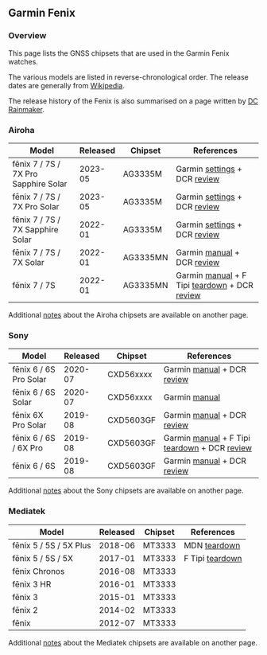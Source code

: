 ## Garmin Fenix

### Overview

This page lists the GNSS chipsets that are used in the Garmin Fenix watches.

The various models are listed in reverse-chronological order. The release dates are generally from [Wikipedia](https://en.wikipedia.org/wiki/Garmin_Fenix#Models).

The release history of the Fenix is also summarised on a page written by [DC Rainmaker](https://www.dcrainmaker.com/2023/12/garmin-fenix7-epix-release-history-explained.html).



### Airoha

| Model                       | Released   | Chipset | References |
| --------------------------- | ---------- | ---------- | ---------- |
| fēnix 7 / 7S / 7X Pro Sapphire Solar | 2023-05 | AG3335M | Garmin [settings](https://support.garmin.com/en-GB/?faq=J1fLrNa12T7hUAdWHyIXk8) + DCR [review](https://www.dcrainmaker.com/2023/05/garmin-fenix-7-pro-in-depth-review-flashlight-and-multiband-for-everyone.html) |
| fēnix 7 / 7S / 7X Pro Solar | 2023-05 | AG3335M | Garmin [settings](https://support.garmin.com/en-GB/?faq=J1fLrNa12T7hUAdWHyIXk8) + DCR [review](https://www.dcrainmaker.com/2023/05/garmin-fenix-7-pro-in-depth-review-flashlight-and-multiband-for-everyone.html) |
| fēnix 7 / 7S / 7X Sapphire Solar | 2022-01 | AG3335M | Garmin [settings](https://support.garmin.com/en-GB/?faq=J1fLrNa12T7hUAdWHyIXk8) + DCR [review](https://www.dcrainmaker.com/2022/01/garmin-fenix7-7s-7x-in-depth-review.html) |
| fēnix 7 / 7S / 7X Solar | 2022-01 | AG3335MN | Garmin [manual](https://www8.garmin.com/manuals/webhelp/GUID-C001C335-A8EC-4A41-AB0E-BAC434259F92/EN-US/GUID-9AC5D40D-5CCE-4D21-B8C2-10A04B25E152.html) + DCR [review](https://www.dcrainmaker.com/2022/01/garmin-fenix7-7s-7x-in-depth-review.html) |
| fēnix 7 / 7S | 2022-01 | AG3335MN | Garmin [manual](https://www8.garmin.com/manuals/webhelp/GUID-C001C335-A8EC-4A41-AB0E-BAC434259F92/EN-US/GUID-9AC5D40D-5CCE-4D21-B8C2-10A04B25E152.html) + F Tipi [teardown](http://www.f-blog.info/garmin-fenix-7x-solar-teardown-non-destructive/) + DCR [review](https://www.dcrainmaker.com/2022/01/garmin-fenix7-7s-7x-in-depth-review.html) |

Additional [notes](../../../chipsets/airoha/devices.md) about the Airoha chipsets are available on another page.



### Sony

| Model                  | Released | Chipset   | References                                                   |
| ---------------------- | -------- | --------- | ------------------------------------------------------------ |
| fēnix 6 / 6S Pro Solar | 2020-07  | CXD56xxxx | Garmin [manual](https://www8.garmin.com/manuals/webhelp/fenix66s6xpro/EN-US/GUID-31C5EBD6-A5E6-46FA-9EDE-43DBA4872546.html) + DCR [review](https://www.dcrainmaker.com/2020/07/garmin-fenix-6-6s-pro-solar-review-whats-new-different.html) |
| fēnix 6 / 6S Solar     | 2020-07  | CXD56xxxx | Garmin [manual](https://www8.garmin.com/manuals/webhelp/fenix6-6ssport/EN-US/GUID-31C5EBD6-A5E6-46FA-9EDE-43DBA4872546.html) |
| fēnix 6X Pro Solar     | 2019-08  | CXD5603GF | Garmin [manual](https://www8.garmin.com/manuals/webhelp/fenix66s6xpro/EN-US/GUID-31C5EBD6-A5E6-46FA-9EDE-43DBA4872546.html) + DCR [review](https://www.dcrainmaker.com/2019/08/garmin-fenix6-pro-solar-series-review.html) |
| fēnix 6 / 6S / 6X Pro  | 2019-08  | CXD5603GF | Garmin [manual](https://www8.garmin.com/manuals/webhelp/fenix66s6xpro/EN-US/GUID-31C5EBD6-A5E6-46FA-9EDE-43DBA4872546.html) + F Tipi [teardown](http://www.f-blog.info/garmin-fenix-6x-pro-disassembly-or-teardown-whatever-you-say/) + DCR [review](https://www.dcrainmaker.com/2019/08/garmin-fenix6-pro-solar-series-review.html) |
| fēnix 6 / 6S           | 2019-08  | CXD5603GF | Garmin [manual](https://www8.garmin.com/manuals/webhelp/fenix6-6ssport/EN-US/GUID-31C5EBD6-A5E6-46FA-9EDE-43DBA4872546.html) + DCR [review](https://www.dcrainmaker.com/2019/08/garmin-fenix6-pro-solar-series-review.html) |

Additional [notes](../../../chipsets/sony/devices.md) about the Sony chipsets are available on another page.



### Mediatek

| Model                  | Released | Chipset | References                                                   |
| ---------------------- | -------- | ------- | ------------------------------------------------------------ |
| fēnix 5 / 5S / 5X Plus | 2018-06  | MT3333  | MDN [teardown](https://www.edn.com/teardown-a-smartwatch-with-an-athletic-tradition/) |
| fēnix 5 / 5S / 5X      | 2017-01  | MT3333  | F Tipi [teardown](http://www.f-blog.info/garmin-fenix-5x-inner-parts-teardown-disassembly-assembly-etc-no-disassemble/) |
| fēnix Chronos          | 2016-08  | MT3333  |                                                              |
| fēnix 3 HR             | 2016-01  | MT3333  |                                                              |
| fēnix 3                | 2015-01  | MT3333  |                                                              |
| fēnix 2                | 2014-02  | MT3333  |                                                              |
| fēnix                  | 2012-07  | MT3333  |                                                              |

Additional [notes](../../../chipsets/mediatek/devices.md) about the Mediatek chipsets are available on another page.

